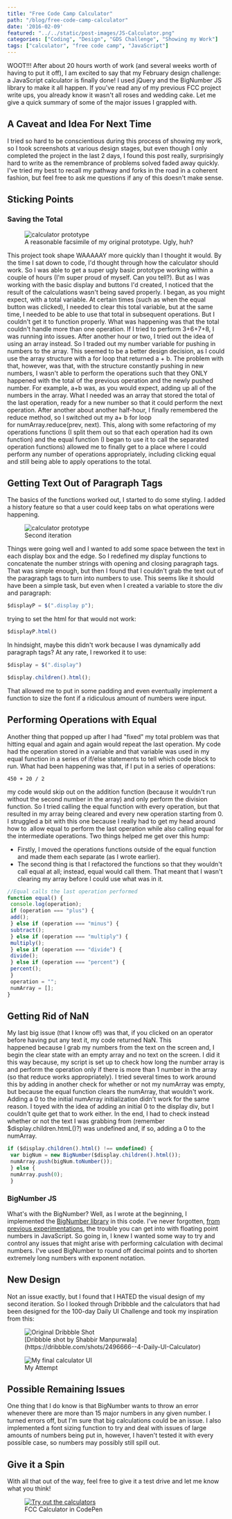 ```yaml
---
title: "Free Code Camp Calculator"
path: "/blog/free-code-camp-calculator"
date: '2016-02-09'
featured: "../../static/post-images/JS-Calculator.png"
categories: ["Coding", "Design", "GDS Challenge", "Showing my Work"]
tags: ["calculator", "free code camp", "JavaScript"]
---
```


WOOT!!! After about 20 hours worth of work (and several weeks worth of having to put it off), I am excited to say that my February design challenge: a JavaScript calculator is finally done! I used jQuery and the BigNumber JS library to make it all happen. If you've read any of my previous FCC project write ups, you already know it wasn't all roses and wedding cake. Let me give a quick summary of some of the major issues I grappled with.

## A Caveat and Idea For Next Time

I tried so hard to be conscientious during this process of showing my work, so I took screenshots at various design stages, but even though I only completed the project in the last 2 days, I found this post really, surprisingly hard to write as the remembrance of problems solved faded away quickly. I've tried my best to recall my pathway and forks in the road in a coherent fashion, but feel free to ask me questions if any of this doesn't make sense.

## Sticking Points

### Saving the Total

<figure>
  <img src="../../static/post-images/Screen-Shot-2016-02-02-at-4.54.25-PM.png" alt="calculator prototype" />
  <figcaption>A reasonable facsimile of my original prototype. Ugly, huh?</figcaption>
</figure>

This project took shape WAAAAAY more quickly than I thought it would. By the time I sat down to code, I'd thought through how the calculator should work. So I was able to get a super ugly basic prototype working within a couple of hours (I'm super proud of myself. Can you tell?). But as I was working with the basic display and buttons I'd created, I noticed that the result of the calculations wasn't being saved properly. I began, as you might expect, with a total variable. At certain times (such as when the equal button was clicked), I needed to clear this total variable, but at the same time, I needed to be able to use that total in subsequent operations. But I couldn't get it to function properly. What was happening was that the total couldn't handle more than one operation. If I tried to perform 3+6+7+8, I was running into issues. After another hour or two, I tried out the idea of using an array instead. So I traded out my number variable for pushing in numbers to the array. This seemed to be a better design decision, as I could use the array structure with a for loop that returned a + b. The problem with that, however, was that, with the structure constantly pushing in new numbers, I wasn't able to perform the operations such that they ONLY happened with the total of the previous operation and the newly pushed number. For example, a+b was, as you would expect, adding up all of the numbers in the array. What I needed was an array that stored the total of the last operation, ready for a new number so that it could perform the next operation. After another about another half-hour, I finally remembered the reduce method, so I switched out my a+ b for loop for numArray.reduce(prev, next). This, along with some refactoring of my operations functions (I split them out so that each operation had its own function) and the equal function (I began to use it to call the separated operation functions) allowed me to finally get to a place where I could perform any number of operations appropriately, including clicking equal and still being able to apply operations to the total.

## Getting Text Out of Paragraph Tags

The basics of the functions worked out, I started to do some styling. I added a history feature so that a user could keep tabs on what operations were happening.

<figure>
  <img src="../../static/post-images/Screen-Shot-2016-01-31-at-9.31.28-PM.png" alt="calculator prototype" />
  <figcaption>Second iteration</figcaption>
</figure>

Things were going well and I wanted to add some space between the text in each display box and the edge. So I redefined my display functions to concatenate the number strings with opening and closing paragraph tags.   That was simple enough, but then I found that I couldn't grab the text out of the paragraph tags to turn into numbers to use. This seems like it should have been a simple task, but even when I created a variable to store the div and paragraph:

```javascript
$displayP = $(".display p");
```

trying to set the html for that would not work:

```javascript
$displayP.html()
```

In hindsight, maybe this didn't work because I was dynamically add paragraph tags? At any rate, I reworked it to use:

```javascript
$display = $(".display")
```
```javascript
$display.children().html();
```

That allowed me to put in some padding and even eventually implement a function to size the font if a ridiculous amount of numbers were input.

## Performing Operations with Equal

Another thing that popped up after I had "fixed" my total problem was that hitting equal and again and again would repeat the last operation. My code had the operation stored in a variable and that variable was used in my equal function in a series of if/else statements to tell which code block to run. What had been happening was that, if I put in a series of operations:

```
450 + 20 / 2
```

my code would skip out on the addition function (because it wouldn't run without the second number in the array) and only perform the division function. So I tried calling the equal function with every operation, but that resulted in my array being cleared and every new operation starting from 0. I struggled a bit with this one because I really had to get my head around how to  allow equal to perform the last operation while also calling equal for the intermediate operations. Two things helped me get over this hump:

*   Firstly, I moved the operations functions outside of the equal function and made them each separate (as I wrote earlier).
*   The second thing is that I refactored the functions so that they wouldn't call equal at all; instead, equal would call them. That meant that I wasn't clearing my array before I could use what was in it.

```javascript
//Equal calls the last operation performed
function equal() {
 console.log(operation);
 if (operation === "plus") {
 add();
 } else if (operation === "minus") {
 subtract();
 } else if (operation === "multiply") {
 multiply();
 } else if (operation === "divide") {
 divide();
 } else if (operation === "percent") {
 percent();
 }
 operation = "";
 numArray = [];
}
```

## Getting Rid of NaN

My last big issue (that I know of!) was that, if you clicked on an operator before having put any text it, my code returned NaN. This happened because I grab my numbers from the text on the screen and, I begin the clear state with an empty array and no text on the screen. I did it this way because, my script is set up to check how long the number array is and perform the operation only if there is more than 1 number in the array (so that reduce works appropriately). I tried several times to work around this by adding in another check for whether or not my numArray was empty, but because the equal function clears the numArray, that wouldn't work. Adding a 0 to the initial numArray initialization didn't work for the same reason. I toyed with the idea of adding an initial 0 to the display div, but I couldn't quite get that to work either. In the end, I had to check instead whether or not the text I was grabbing from (remember $display.children.htmL()?) was undefined and, if so, adding a 0 to the numArray.

```javascript
if ($display.children().html() !== undefined) {
 var bigNum = new BigNumber($display.children().html());
 numArray.push(bigNum.toNumber());
 } else {
 numArray.push(0);
 }
```

### BigNumber JS

What's with the BigNumber? Well, as I wrote at the beginning, I implemented the [BigNumber library](https://github.com/MikeMcl/bignumber.js/) in this code. I've never forgotten, [from previous experimentations](/blog/look-ma-im-learnin-freecodecamp-exact-change-bonfire/), the trouble you can get into with floating point numbers in JavaScript. So going in, I knew I wanted some way to try and control any issues that might arise with performing calculation with decimal numbers. I've used BigNumber to round off decimal points and to shorten extremely long numbers with exponent notation.

## New Design

Not an issue exactly, but I found that I HATED the visual design of my second iteration. So I looked through Dribbble and the calculators that had been designed for the 100-day Daily UI Challenge and took my inspiration from this:

<figure>
  <img src="../../static/post-images/4-daily-ui.png" alt="Original Dribbble Shot" />
  <figcaption>[Dribbble shot by Shabbir Manpurwala](https://dribbble.com/shots/2496666--4-Daily-UI-Calculator)</figcaption>
</figure>

<figure>
  <img src="../../static/post-images/Screen-Shot-2016-02-02-at-4.41.12-PM.png" alt="My final calculator UI" />
  <figcaption>My Attempt</figcaption>
</figure>

## Possible Remaining Issues

One thing that I do know is that BigNumber wants to throw an error whenever there are more than 15 major numbers in any given number. I turned errors off, but I'm sure that big calculations could be an issue. I also implemented a font sizing function to try and deal with issues of large amounts of numbers being put in, however, I haven't tested it with every possible case, so numbers may possibly still spill out.

## Give it a Spin

With all that out of the way, feel free to give it a test drive and let me know what you think!

<figure>
  <a href="http://codepen.io/anthkris/full/vLdgev/" target="blank">
    <img src="../../static/post-images/Screen-Shot-2016-02-01-at-7.07.33-PM.png" alt="Try out the calculators" />
  </a>
  <figcaption>FCC Calculator in CodePen</figcaption>
</figure>
